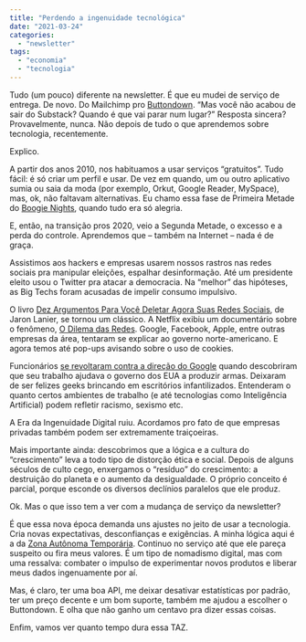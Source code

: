 ```yaml
---
title: "Perdendo a ingenuidade tecnológica"
date: "2021-03-24"
categories: 
  - "newsletter"
tags: 
  - "economia"
  - "tecnologia"
---
```


Tudo (um pouco) diferente na newsletter. É que eu mudei de serviço de entrega. De novo. Do Mailchimp pro [Buttondown](http://buttondown.email/). “Mas você não acabou de sair do Substack? Quando é que vai parar num lugar?” Resposta sincera? Provavelmente, nunca. Não depois de tudo o que aprendemos sobre tecnologia, recentemente.

Explico.

A partir dos anos 2010, nos habituamos a usar serviços “gratuitos”. Tudo fácil: é só criar um perfil e usar. De vez em quando, um ou outro aplicativo sumia ou saia da moda (por exemplo, Orkut, Google Reader, MySpace), mas, ok, não faltavam alternativas. Eu chamo essa fase de Primeira Metade do [Boogie Nights](https://www.imdb.com/title/tt0118749/), quando tudo era só alegria.

E, então, na transição pros 2020, veio a Segunda Metade, o excesso e a perda do controle. Aprendemos que – também na Internet – nada é de graça.

Assistimos aos hackers e empresas usarem nossos rastros nas redes sociais pra manipular eleições, espalhar desinformação. Até um presidente eleito usou o Twitter pra atacar a democracia. Na “melhor” das hipóteses, as Big Techs foram acusadas de impelir consumo impulsivo.

O livro [Dez Argumentos Para Você Deletar Agora Suas Redes Sociais](https://www.intrinseca.com.br/livro/857/), de Jaron Lanier, se tornou um clássico. A Netflix exibiu um documentário sobre o fenômeno, [O Dilema das Redes](https://www.imdb.com/title/tt11464826/). Google, Facebook, Apple, entre outras empresas da área, tentaram se explicar ao governo norte-americano. E agora temos até pop-ups avisando sobre o uso de cookies.

Funcionários [se revoltaram contra a direção do Google](https://podcasts.apple.com/us/podcast/googlers-vs-google/id1465767420?i=1000514046537) quando descobriram que seu trabalho ajudava o governo dos EUA a produzir armas. Deixaram de ser felizes geeks brincando em escritórios infantilizados. Entenderam o quanto certos ambientes de trabalho (e até tecnologias como Inteligência Artificial) podem refletir racismo, sexismo etc.

A Era da Ingenuidade Digital ruiu. Acordamos pro fato de que empresas privadas também podem ser extremamente traiçoeiras.

Mais importante ainda: descobrimos que a lógica e a cultura do “crescimento” leva a todo tipo de distorção ética e social. Depois de alguns séculos de culto cego, enxergamos o “resíduo” do crescimento: a destruição do planeta e o aumento da desigualdade. O próprio conceito é parcial, porque esconde os diversos declínios paralelos que ele produz.

Ok. Mas o que isso tem a ver com a mudança de serviço da newsletter?

É que essa nova época demanda uns ajustes no jeito de usar a tecnologia. Cria novas expectativas, desconfianças e exigências. A minha lógica aqui é a da [Zona Autônoma Temporária](https://pt.wikipedia.org/wiki/Zona_Aut%C3%B4noma_Tempor%C3%A1ria). Continuo no serviço até que ele pareça suspeito ou fira meus valores. É um tipo de nomadismo digital, mas com uma ressalva: combater o impulso de experimentar novos produtos e liberar meus dados ingenuamente por aí.

Mas, é claro, ter uma boa API, me deixar desativar estatísticas por padrão, ter um preço decente e um bom suporte, também me ajudou a escolher o Buttondown. E olha que não ganho um centavo pra dizer essas coisas.

Enfim, vamos ver quanto tempo dura essa TAZ.
